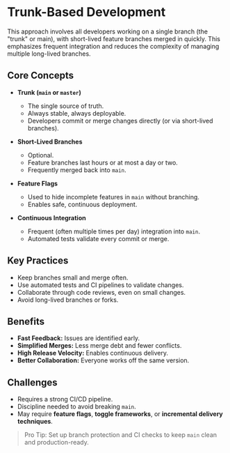 # Trunk-Based Development

This approach involves all developers working on a single branch (the "trunk" or main), with short-lived feature branches merged in quickly. This emphasizes frequent integration and reduces the complexity of managing multiple long-lived branches.

## Core Concepts

- **Trunk (`main` or `master`)**
  - The single source of truth.
  - Always stable, always deployable.
  - Developers commit or merge changes directly (or via short-lived branches).

- **Short-Lived Branches**
  - Optional.
  - Feature branches last hours or at most a day or two.
  - Frequently merged back into `main`.

- **Feature Flags**
  - Used to hide incomplete features in `main` without branching.
  - Enables safe, continuous deployment.

- **Continuous Integration**
  - Frequent (often multiple times per day) integration into `main`.
  - Automated tests validate every commit or merge.

## Key Practices

- Keep branches small and merge often.
- Use automated tests and CI pipelines to validate changes.
- Collaborate through code reviews, even on small changes.
- Avoid long-lived branches or forks.

## Benefits

- **Fast Feedback:** Issues are identified early.
- **Simplified Merges:** Less merge debt and fewer conflicts.
- **High Release Velocity:** Enables continuous delivery.
- **Better Collaboration:** Everyone works off the same version.

## Challenges

- Requires a strong CI/CD pipeline.
- Discipline needed to avoid breaking `main`.
- May require **feature flags**, **toggle frameworks**, or **incremental delivery techniques**.

> Pro Tip: Set up branch protection and CI checks to keep `main` clean and production-ready.
